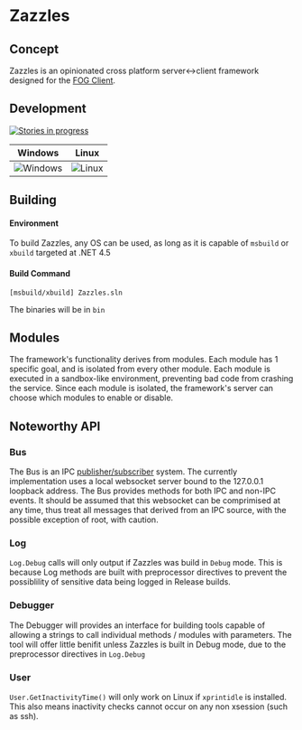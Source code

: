# Zazzles

## Concept
Zazzles is an opinionated cross platform server<->client framework designed for the [FOG Client](https://github.com/FOGProject/fog-client).

## Development
[![Stories in progress](https://badge.waffle.io/FOGProject/zazzles.svg?label=In%20Progress&title=Issues%20In%20Progress)](http://waffle.io/FOGProject/zazzles)

Windows      | Linux       
-------------|-------------
![Windows](https://dev.fogproject.org/buildStatus/icon?job=zazzles/OS=windows) | ![Linux](https://dev.fogproject.org/buildStatus/icon?job=zazzles/OS=linux)

## Building

#### Environment

To build Zazzles, any OS can be used, as long as it is capable of `msbuild` or `xbuild` targeted at .NET 4.5

#### Build Command
```
[msbuild/xbuild] Zazzles.sln
```

The binaries will be in `bin`


## Modules
The framework's functionality derives from modules. Each module has 1 specific goal, and is isolated from every other module. Each module is executed in a sandbox-like environment, preventing bad code from crashing the service. Since each module is isolated, the framework's server can choose which modules to enable or disable.

## Noteworthy API

### Bus
The Bus is an IPC [publisher/subscriber](https://en.wikipedia.org/wiki/Publish%E2%80%93subscribe_pattern) system. The currently implementation uses a local websocket server bound to the 127.0.0.1 loopback address. The Bus provides methods for both IPC and non-IPC events. It should be assumed that this websocket can be comprimised at any time, thus treat all messages that derived from an IPC source, with the possible exception of root, with caution. 

### Log
`Log.Debug` calls will only output if Zazzles was build in `Debug` mode. This is because Log methods are built with preprocessor directives to prevent the possiblility of sensitive data being logged in Release builds.

### Debugger
The Debugger will provides an interface for building tools capable of allowing a strings to call individual methods / modules with parameters. The tool will offer little benifit unless Zazzles is built in Debug mode, due to the preprocessor directives in `Log.Debug`

### User
`User.GetInactivityTime()` will only work on Linux if `xprintidle` is installed. This also means inactivity checks cannot occur on any non xsession (such as ssh).


